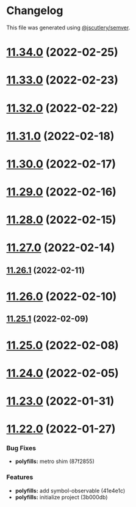 # Changelog

This file was generated using [@jscutlery/semver](https://github.com/jscutlery/semver).

# [11.34.0](https://github.com/wSedlacek/flagship-text/compare/v11.33.0...v11.34.0) (2022-02-25)



# [11.33.0](https://github.com/wSedlacek/flagship-text/compare/v11.32.0...v11.33.0) (2022-02-23)



# [11.32.0](https://github.com/wSedlacek/flagship-text/compare/v11.31.0...v11.32.0) (2022-02-22)



# [11.31.0](https://github.com/wSedlacek/flagship-text/compare/v11.30.0...v11.31.0) (2022-02-18)



# [11.30.0](https://github.com/wSedlacek/flagship-text/compare/v11.29.0...v11.30.0) (2022-02-17)



# [11.29.0](https://github.com/wSedlacek/flagship-text/compare/v11.28.0...v11.29.0) (2022-02-16)



# [11.28.0](https://github.com/wSedlacek/flagship-text/compare/v11.27.0...v11.28.0) (2022-02-15)



# [11.27.0](https://github.com/wSedlacek/flagship-text/compare/v11.26.1...v11.27.0) (2022-02-14)



## [11.26.1](https://github.com/wSedlacek/flagship-text/compare/v11.26.0...v11.26.1) (2022-02-11)



# [11.26.0](https://github.com/wSedlacek/flagship-text/compare/v11.25.1...v11.26.0) (2022-02-10)



## [11.25.1](https://github.com/wSedlacek/flagship-text/compare/v11.25.0...v11.25.1) (2022-02-09)



# [11.25.0](https://github.com/wSedlacek/flagship-text/compare/v11.24.0...v11.25.0) (2022-02-08)



# [11.24.0](https://github.com/wSedlacek/flagship-text/compare/v11.23.0...v11.24.0) (2022-02-05)



# [11.23.0](https://github.com/wSedlacek/flagship-text/compare/v11.22.0...v11.23.0) (2022-01-31)



# [11.22.0](https://github.com/wSedlacek/flagship-text/compare/v11.21.0...v11.22.0) (2022-01-27)


### Bug Fixes

* **polyfills:** metro shim (87f2855)


### Features

* **polyfills:** add symbol-observable (41e4e1c)
* **polyfills:** initialize project (3b000db)
